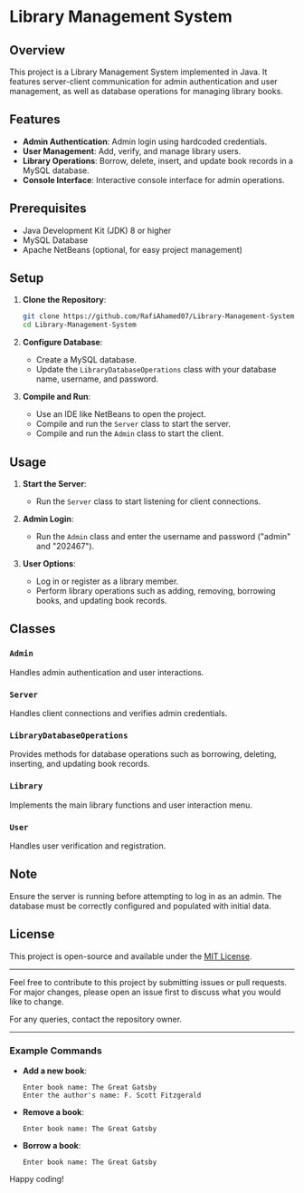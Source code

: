 # Library Management System

## Overview

This project is a Library Management System implemented in Java. It features server-client communication for admin authentication and user management, as well as database operations for managing library books.

## Features

- **Admin Authentication**: Admin login using hardcoded credentials.
- **User Management**: Add, verify, and manage library users.
- **Library Operations**: Borrow, delete, insert, and update book records in a MySQL database.
- **Console Interface**: Interactive console interface for admin operations.

## Prerequisites

- Java Development Kit (JDK) 8 or higher
- MySQL Database
- Apache NetBeans (optional, for easy project management)

## Setup

1. **Clone the Repository**:
    ```bash
    git clone https://github.com/RafiAhamed07/Library-Management-System.git
    cd Library-Management-System
    ```

2. **Configure Database**:
   - Create a MySQL database.
   - Update the `LibraryDatabaseOperations` class with your database name, username, and password.

3. **Compile and Run**:
   - Use an IDE like NetBeans to open the project.
   - Compile and run the `Server` class to start the server.
   - Compile and run the `Admin` class to start the client.

## Usage

1. **Start the Server**:
   - Run the `Server` class to start listening for client connections.

2. **Admin Login**:
   - Run the `Admin` class and enter the username and password ("admin" and "202467").

3. **User Options**:
   - Log in or register as a library member.
   - Perform library operations such as adding, removing, borrowing books, and updating book records.

## Classes

### `Admin`
Handles admin authentication and user interactions.

### `Server`
Handles client connections and verifies admin credentials.

### `LibraryDatabaseOperations`
Provides methods for database operations such as borrowing, deleting, inserting, and updating book records.

### `Library`
Implements the main library functions and user interaction menu.

### `User`
Handles user verification and registration.

## Note

Ensure the server is running before attempting to log in as an admin. The database must be correctly configured and populated with initial data.

## License

This project is open-source and available under the [MIT License](LICENSE).

---

Feel free to contribute to this project by submitting issues or pull requests. For major changes, please open an issue first to discuss what you would like to change.

For any queries, contact the repository owner.

---

### Example Commands

- **Add a new book**:
  ```
  Enter book name: The Great Gatsby
  Enter the author's name: F. Scott Fitzgerald
  ```

- **Remove a book**:
  ```
  Enter book name: The Great Gatsby
  ```

- **Borrow a book**:
  ```
  Enter book name: The Great Gatsby
  ```

Happy coding!
